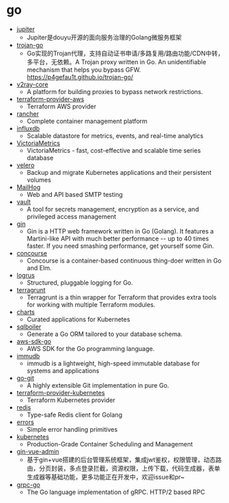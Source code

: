 # go
- [jupiter](https://github.com/douyu/jupiter)
  - Jupiter是douyu开源的面向服务治理的Golang微服务框架
- [trojan-go](https://github.com/p4gefau1t/trojan-go)
  - Go实现的Trojan代理，支持自动证书申请/多路复用/路由功能/CDN中转，多平台，无依赖。A Trojan proxy written in Go. An unidentifiable mechanism that helps you bypass GFW. https://p4gefau1t.github.io/trojan-go/
- [v2ray-core](https://github.com/v2ray/v2ray-core)
  - A platform for building proxies to bypass network restrictions.
- [terraform-provider-aws](https://github.com/terraform-providers/terraform-provider-aws)
  - Terraform AWS provider
- [rancher](https://github.com/rancher/rancher)
  - Complete container management platform
- [influxdb](https://github.com/influxdata/influxdb)
  - Scalable datastore for metrics, events, and real-time analytics
- [VictoriaMetrics](https://github.com/VictoriaMetrics/VictoriaMetrics)
  - VictoriaMetrics - fast, cost-effective and scalable time series database
- [velero](https://github.com/vmware-tanzu/velero)
  - Backup and migrate Kubernetes applications and their persistent volumes
- [MailHog](https://github.com/mailhog/MailHog)
  - Web and API based SMTP testing
- [vault](https://github.com/hashicorp/vault)
  - A tool for secrets management, encryption as a service, and privileged access management
- [gin](https://github.com/gin-gonic/gin)
  - Gin is a HTTP web framework written in Go (Golang). It features a Martini-like API with much better performance -- up to 40 times faster. If you need smashing performance, get yourself some Gin.
- [concourse](https://github.com/concourse/concourse)
  - Concourse is a container-based continuous thing-doer written in Go and Elm.
- [logrus](https://github.com/sirupsen/logrus)
  - Structured, pluggable logging for Go.
- [terragrunt](https://github.com/gruntwork-io/terragrunt)
  - Terragrunt is a thin wrapper for Terraform that provides extra tools for working with multiple Terraform modules.
- [charts](https://github.com/helm/charts)
  - Curated applications for Kubernetes
- [sqlboiler](https://github.com/volatiletech/sqlboiler)
  - Generate a Go ORM tailored to your database schema.
- [aws-sdk-go](https://github.com/aws/aws-sdk-go)
  - AWS SDK for the Go programming language.
- [immudb](https://github.com/codenotary/immudb)
  - immudb is a lightweight, high-speed immutable database for systems and applications
- [go-git](https://github.com/go-git/go-git)
  - A highly extensible Git implementation in pure Go.
- [terraform-provider-kubernetes](https://github.com/terraform-providers/terraform-provider-kubernetes)
  - Terraform Kubernetes provider
- [redis](https://github.com/go-redis/redis)
  - Type-safe Redis client for Golang
- [errors](https://github.com/pkg/errors)
  - Simple error handling primitives
- [kubernetes](https://github.com/kubernetes/kubernetes)
  - Production-Grade Container Scheduling and Management
- [gin-vue-admin](https://github.com/flipped-aurora/gin-vue-admin)
  - 基于gin+vue搭建的后台管理系统框架，集成jwt鉴权，权限管理，动态路由，分页封装，多点登录拦截，资源权限，上传下载，代码生成器，表单生成器等基础功能，更多功能正在开发中，欢迎issue和pr~
- [grpc-go](https://github.com/grpc/grpc-go)
  - The Go language implementation of gRPC. HTTP/2 based RPC
